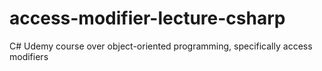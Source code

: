 # access-modifier-lecture-csharp
C# Udemy course over object-oriented programming, specifically access modifiers

